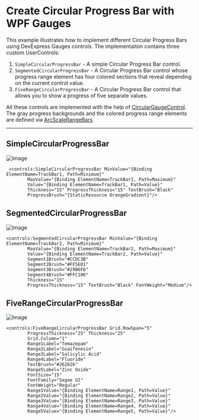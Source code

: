 # Create Circular Progress Bar with WPF Gauges

This example illustrates how to implement different Circular Progress Bars using DevExpress Gauges controls. The implementaiton contains three custom UserControls: 

1. `SimpleCircularProgressBar` - A simple Circular Progress Bar control.
2. `SegmentedCircularProgressBar` - A Circular Progress Bar control whose progress range element has four colored sections that reveal depending on the current control value.
3. `FiveRangeCircularProgressBar` - A Circular Progress Bar control that allows you to show a progress of five separate values. 

All these controls are implemented with the help of [CircularGaugeControl](https://docs.devexpress.com/WPF/DevExpress.Xpf.Gauges.CircularGaugeControl). The gray progress backgrounds and the colored progress range elements are defined via [ArcScaleRangeBars](https://docs.devexpress.com/WPF/DevExpress.Xpf.Gauges.ArcScaleRangeBar). 


----

## SimpleCircularProgressBar

![Image]()

```xaml
 <controls:SimpleCircularProgressBar MinValue="{Binding ElementName=TrackBar1, Path=Minimum}"
        MaxValue="{Binding ElementName=TrackBar1, Path=Maximum}"
        Value="{Binding ElementName=TrackBar1, Path=Value}"
        Thickness="15" ProgressThickness="15" TextBrush="Black"
        ProgressBrush="{StaticResource OrangeGradient}"/>
```

## SegmentedCircularProgressBar

![Image]()

```xaml
<controls:SegmentedCircularProgressBar MinValue="{Binding ElementName=TrackBar2, Path=Minimum}"
        MaxValue="{Binding ElementName=TrackBar2, Path=Maximum}"
        Value="{Binding ElementName=TrackBar2, Path=Value}"
        Segment1Brush="#CCDC3B"
        Segment2Brush="#FF5E01"
        Segment3Brush="#29B6F6"
        Segment4Brush="#FFC106"
        Thickness="15"
        ProgressThickness="15" TextBrush="Black" FontWeight="Medium"/>
```


## FiveRangeCircularProgressBar

![Image]()

```xaml
<controls:FiveRangeCircularProgressBar Grid.RowSpan="5"
        ProgressThickness="25" Thickness="25"
        Grid.Column="1"
        Range1Label="Temazepam"
        Range2Label="Guaifenesin"
        Range3Label="Salicylic Acid"
        Range4Label="Fluoride"
        TextBrush="#262626"
        Range5Label="Zinc Oxide"
        FontSize="15"
        FontFamily="Segoe UI"
        FontWeight="Regular"
        Range1Value="{Binding ElementName=Range1, Path=Value}"
        Range2Value="{Binding ElementName=Range2, Path=Value}"
        Range3Value="{Binding ElementName=Range3, Path=Value}"
        Range4Value="{Binding ElementName=Range4, Path=Value}"
        Range5Value="{Binding ElementName=Range5, Path=Value}"/>
```